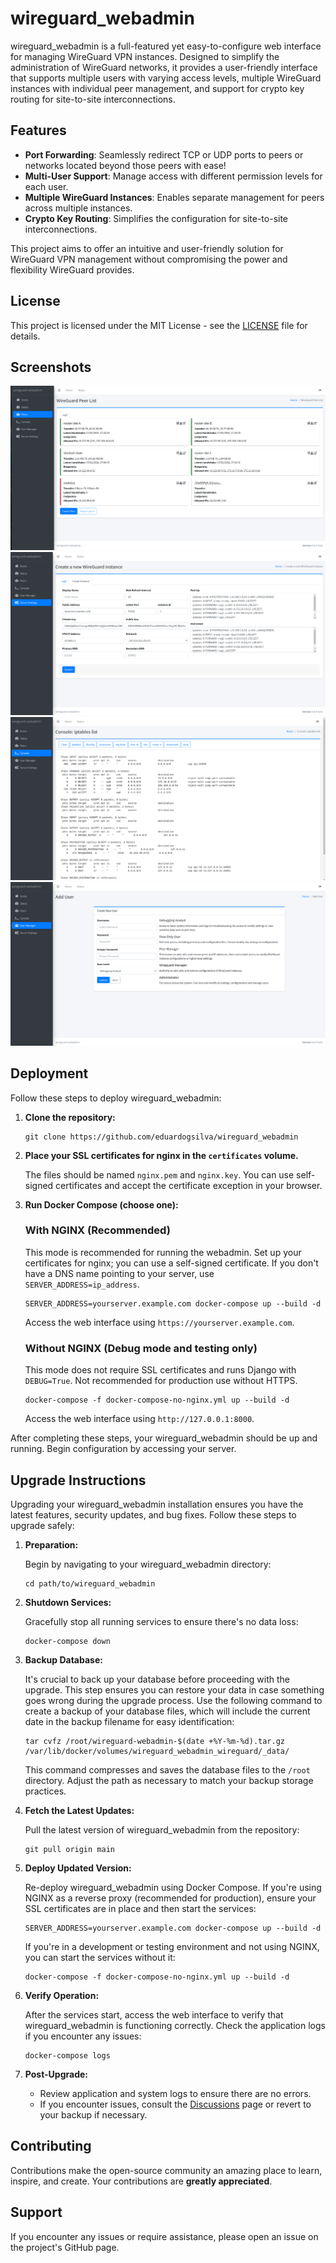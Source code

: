 # wireguard_webadmin

wireguard_webadmin is a full-featured yet easy-to-configure web interface for managing WireGuard VPN instances. Designed to simplify the administration of WireGuard networks, it provides a user-friendly interface that supports multiple users with varying access levels, multiple WireGuard instances with individual peer management, and support for crypto key routing for site-to-site interconnections.

## Features

- **Port Forwarding**: Seamlessly redirect TCP or UDP ports to peers or networks located beyond those peers with ease! 
- **Multi-User Support**: Manage access with different permission levels for each user.
- **Multiple WireGuard Instances**: Enables separate management for peers across multiple instances.
- **Crypto Key Routing**: Simplifies the configuration for site-to-site interconnections.

This project aims to offer an intuitive and user-friendly solution for WireGuard VPN management without compromising the power and flexibility WireGuard provides.

## License

This project is licensed under the MIT License - see the [LICENSE](LICENSE) file for details.

## Screenshots

![Wireguard Peer List](screenshots/peerlist.png) ![Wireguard Server Configuration](screenshots/serverconfig.png) ![Console](screenshots/console.png) ![User Manager](screenshots/usermanager.png)

## Deployment

Follow these steps to deploy wireguard_webadmin:

1. **Clone the repository:**
   ```
   git clone https://github.com/eduardogsilva/wireguard_webadmin
   ```

2. **Place your SSL certificates for nginx in the `certificates` volume.**

   The files should be named `nginx.pem` and `nginx.key`. You can use self-signed certificates and accept the certificate exception in your browser.

3. **Run Docker Compose (choose one):**

   ### With NGINX (Recommended)
   This mode is recommended for running the webadmin. Set up your certificates for nginx; you can use a self-signed certificate. If you don't have a DNS name pointing to your server, use `SERVER_ADDRESS=ip_address`.

   ```
   SERVER_ADDRESS=yourserver.example.com docker-compose up --build -d
   ```
   Access the web interface using `https://yourserver.example.com`.

   ### Without NGINX (Debug mode and testing only)
   This mode does not require SSL certificates and runs Django with `DEBUG=True`. Not recommended for production use without HTTPS.
   ```
   docker-compose -f docker-compose-no-nginx.yml up --build -d
   ```
   Access the web interface using `http://127.0.0.1:8000`.

After completing these steps, your wireguard_webadmin should be up and running. Begin configuration by accessing your server.


## Upgrade Instructions

Upgrading your wireguard_webadmin installation ensures you have the latest features, security updates, and bug fixes. Follow these steps to upgrade safely:

1. **Preparation:**

   Begin by navigating to your wireguard_webadmin directory:
   ```
   cd path/to/wireguard_webadmin
   ```

2. **Shutdown Services:**

   Gracefully stop all running services to ensure there's no data loss:
   ```
   docker-compose down
   ```

3. **Backup Database:**

   It's crucial to back up your database before proceeding with the upgrade. This step ensures you can restore your data in case something goes wrong during the upgrade process. Use the following command to create a backup of your database files, which will include the current date in the backup filename for easy identification:
   ```
   tar cvfz /root/wireguard-webadmin-$(date +%Y-%m-%d).tar.gz /var/lib/docker/volumes/wireguard_webadmin_wireguard/_data/
   ```
   This command compresses and saves the database files to the `/root` directory. Adjust the path as necessary to match your backup storage practices.

4. **Fetch the Latest Updates:**

   Pull the latest version of wireguard_webadmin from the repository:
   ```
   git pull origin main
   ```

5. **Deploy Updated Version:**

   Re-deploy wireguard_webadmin using Docker Compose. If you're using NGINX as a reverse proxy (recommended for production), ensure your SSL certificates are in place and then start the services:
   ```
   SERVER_ADDRESS=yourserver.example.com docker-compose up --build -d
   ```
   If you're in a development or testing environment and not using NGINX, you can start the services without it:
   ```
   docker-compose -f docker-compose-no-nginx.yml up --build -d
   ```

6. **Verify Operation:**

   After the services start, access the web interface to verify that wireguard_webadmin is functioning correctly. Check the application logs if you encounter any issues:
   ```
   docker-compose logs
   ```

7. **Post-Upgrade:**

   - Review application and system logs to ensure there are no errors.
   - If you encounter issues, consult the [Discussions](https://github.com/eduardogsilva/wireguard_webadmin/discussions) page or revert to your backup if necessary.


## Contributing

Contributions make the open-source community an amazing place to learn, inspire, and create. Your contributions are **greatly appreciated**.

## Support

If you encounter any issues or require assistance, please open an issue on the project's GitHub page.
